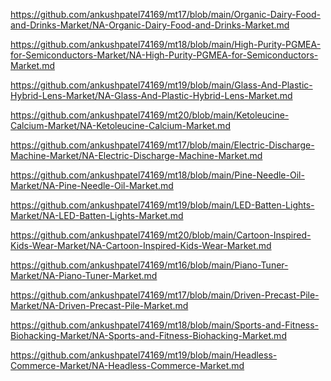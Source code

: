 <p><a href="https://github.com/ankushpatel74169/mt17/blob/main/Organic-Dairy-Food-and-Drinks-Market/NA-Organic-Dairy-Food-and-Drinks-Market.md">https://github.com/ankushpatel74169/mt17/blob/main/Organic-Dairy-Food-and-Drinks-Market/NA-Organic-Dairy-Food-and-Drinks-Market.md</a></p><p><a href="https://github.com/ankushpatel74169/mt18/blob/main/High-Purity-PGMEA-for-Semiconductors-Market/NA-High-Purity-PGMEA-for-Semiconductors-Market.md">https://github.com/ankushpatel74169/mt18/blob/main/High-Purity-PGMEA-for-Semiconductors-Market/NA-High-Purity-PGMEA-for-Semiconductors-Market.md</a></p><p><a href="https://github.com/ankushpatel74169/mt19/blob/main/Glass-And-Plastic-Hybrid-Lens-Market/NA-Glass-And-Plastic-Hybrid-Lens-Market.md">https://github.com/ankushpatel74169/mt19/blob/main/Glass-And-Plastic-Hybrid-Lens-Market/NA-Glass-And-Plastic-Hybrid-Lens-Market.md</a></p><p><a href="https://github.com/ankushpatel74169/mt20/blob/main/Ketoleucine-Calcium-Market/NA-Ketoleucine-Calcium-Market.md">https://github.com/ankushpatel74169/mt20/blob/main/Ketoleucine-Calcium-Market/NA-Ketoleucine-Calcium-Market.md</a></p><p><a href="https://github.com/ankushpatel74169/mt17/blob/main/Electric-Discharge-Machine-Market/NA-Electric-Discharge-Machine-Market.md">https://github.com/ankushpatel74169/mt17/blob/main/Electric-Discharge-Machine-Market/NA-Electric-Discharge-Machine-Market.md</a></p><p><a href="https://github.com/ankushpatel74169/mt18/blob/main/Pine-Needle-Oil-Market/NA-Pine-Needle-Oil-Market.md">https://github.com/ankushpatel74169/mt18/blob/main/Pine-Needle-Oil-Market/NA-Pine-Needle-Oil-Market.md</a></p><p><a href="https://github.com/ankushpatel74169/mt19/blob/main/LED-Batten-Lights-Market/NA-LED-Batten-Lights-Market.md">https://github.com/ankushpatel74169/mt19/blob/main/LED-Batten-Lights-Market/NA-LED-Batten-Lights-Market.md</a></p><p><a href="https://github.com/ankushpatel74169/mt20/blob/main/Cartoon-Inspired-Kids-Wear-Market/NA-Cartoon-Inspired-Kids-Wear-Market.md">https://github.com/ankushpatel74169/mt20/blob/main/Cartoon-Inspired-Kids-Wear-Market/NA-Cartoon-Inspired-Kids-Wear-Market.md</a></p><p><a href="https://github.com/ankushpatel74169/mt16/blob/main/Piano-Tuner-Market/NA-Piano-Tuner-Market.md">https://github.com/ankushpatel74169/mt16/blob/main/Piano-Tuner-Market/NA-Piano-Tuner-Market.md</a></p><p><a href="https://github.com/ankushpatel74169/mt17/blob/main/Driven-Precast-Pile-Market/NA-Driven-Precast-Pile-Market.md">https://github.com/ankushpatel74169/mt17/blob/main/Driven-Precast-Pile-Market/NA-Driven-Precast-Pile-Market.md</a></p><p><a href="https://github.com/ankushpatel74169/mt18/blob/main/Sports-and-Fitness-Biohacking-Market/NA-Sports-and-Fitness-Biohacking-Market.md">https://github.com/ankushpatel74169/mt18/blob/main/Sports-and-Fitness-Biohacking-Market/NA-Sports-and-Fitness-Biohacking-Market.md</a></p><p><a href="https://github.com/ankushpatel74169/mt19/blob/main/Headless-Commerce-Market/NA-Headless-Commerce-Market.md">https://github.com/ankushpatel74169/mt19/blob/main/Headless-Commerce-Market/NA-Headless-Commerce-Market.md</a></p>
